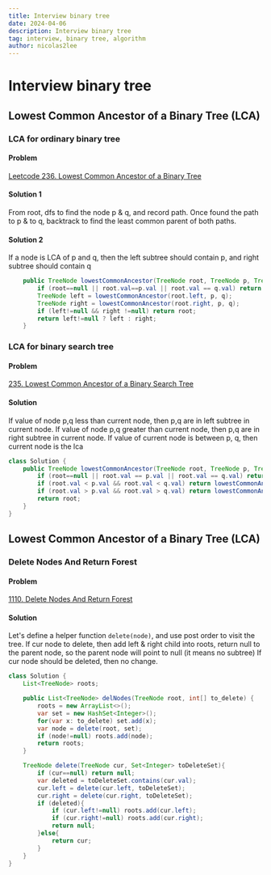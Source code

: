 ```yaml
---
title: Interview binary tree
date: 2024-04-06
description: Interview binary tree 
tag: interview, binary tree, algorithm
author: nicolas2lee
---
```


# Interview binary tree
## Lowest Common Ancestor of a Binary Tree (LCA)
### LCA for ordinary binary tree
#### Problem
[Leetcode 236. Lowest Common Ancestor of a Binary Tree](https://leetcode.com/problems/lowest-common-ancestor-of-a-binary-tree/description/)
#### Solution 1
From root, dfs to find the node p & q, and record path. Once found the path to p & to q,
backtrack to find the least common parent of both paths.

#### Solution 2
If a node is LCA of p and q, then the left subtree should contain p,
and right subtree should contain q
```java
    public TreeNode lowestCommonAncestor(TreeNode root, TreeNode p, TreeNode q) {
        if (root==null || root.val==p.val || root.val == q.val) return root;
        TreeNode left = lowestCommonAncestor(root.left, p, q);
        TreeNode right = lowestCommonAncestor(root.right, p, q);
        if (left!=null && right !=null) return root;
        return left!=null ? left : right;
    }
```
### LCA for binary search tree
#### Problem
[235. Lowest Common Ancestor of a Binary Search Tree](https://leetcode.com/problems/lowest-common-ancestor-of-a-binary-search-tree/description/)
#### Solution 
If value of node p,q less than current node, then p,q are in left subtree in current node.
If value of node p,q greater than current node, then p,q are in right subtree in current node.
If value of current node is between p, q, then current node is the lca

```java
class Solution {
    public TreeNode lowestCommonAncestor(TreeNode root, TreeNode p, TreeNode q) {
        if (root==null || root.val == p.val || root.val == q.val) return root;
        if (root.val < p.val && root.val < q.val) return lowestCommonAncestor(root.right, p, q);
        if (root.val > p.val && root.val > q.val) return lowestCommonAncestor(root.left, p, q);
        return root;
    }
}
```

## Lowest Common Ancestor of a Binary Tree (LCA)
### Delete Nodes And Return Forest
#### Problem
[1110. Delete Nodes And Return Forest](https://leetcode.com/problems/delete-nodes-and-return-forest/description/)
#### Solution
Let's define a helper function ```delete(node)```, and use post order to visit the tree.
If cur node to delete, then add left & right child into roots, return null to the parent node, so the parent node will point to null (it means no subtree)
If cur node should be deleted, then no change.

```java
class Solution {
    List<TreeNode> roots;

    public List<TreeNode> delNodes(TreeNode root, int[] to_delete) {
        roots = new ArrayList<>();
        var set = new HashSet<Integer>();
        for(var x: to_delete) set.add(x);
        var node = delete(root, set);
        if (node!=null) roots.add(node);
        return roots;
    }

    TreeNode delete(TreeNode cur, Set<Integer> toDeleteSet){
        if (cur==null) return null;
        var deleted = toDeleteSet.contains(cur.val);
        cur.left = delete(cur.left, toDeleteSet);
        cur.right = delete(cur.right, toDeleteSet);
        if (deleted){
            if (cur.left!=null) roots.add(cur.left);
            if (cur.right!=null) roots.add(cur.right);
            return null;
        }else{
            return cur;
        }
    }
}
```
